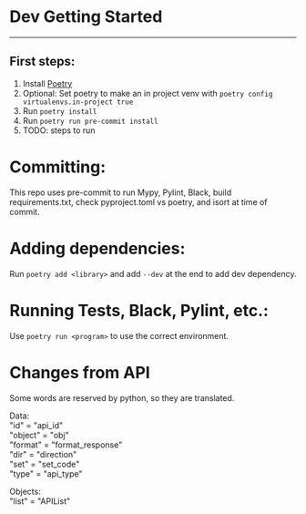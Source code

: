 
# Dev Getting Started

---

## First steps:

1. Install [Poetry](https://python-poetry.org/docs/master/#installing-with-the-official-installer)
2. Optional: Set poetry to make an in project venv with `poetry config virtualenvs.in-project true`
3. Run `poetry install`
4. Run `poetry run pre-commit install`
5. TODO: steps to run


# Committing:

This repo uses pre-commit to run Mypy, Pylint, Black, build requirements.txt, check pyproject.toml vs poetry, and isort at time of commit.


# Adding dependencies:

Run `poetry add <library>` and add `--dev` at the end to add dev dependency.


# Running Tests, Black, Pylint, etc.:

Use `poetry run <program>` to use the correct environment.


# Changes from API

Some words are reserved by python, so they are translated.  

Data:  
"id" = "api_id"  
"object" = "obj"  
"format" = "format_response"  
"dir" = "direction"  
"set" = "set_code"  
"type" = "api_type"

Objects:  
"list" = "APIList"  
